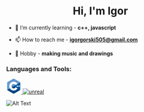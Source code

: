 <h1 align="center">Hi, I'm Igor</h1>

- 🌴 I’m currently learning - **c++, javascript**

- 📫 How to reach me - **igorgorski505@gmail.com**

- 🎸 Hobby - **making music and drawings**

<p align="left">
</p>

<h3 align="left">Languages and Tools:</h3>
<p align="left"> <a href="https://www.w3schools.com/cpp/" target="_blank" rel="noreferrer"> <img src="https://raw.githubusercontent.com/devicons/devicon/master/icons/cplusplus/cplusplus-original.svg" alt="cplusplus" width="40" height="40"/> </a> <a href="https://unrealengine.com/" target="_blank" rel="noreferrer"> <img src="https://raw.githubusercontent.com/kenangundogan/fontisto/036b7eca71aab1bef8e6a0518f7329f13ed62f6b/icons/svg/brand/unreal-engine.svg" alt="unreal" width="40" height="40"/> </a> </p>

![Alt Text](https://static.wikia.nocookie.net/life-is-strange/images/e/e4/Wolves_ui.gif/revision/latest/scale-to-width-down/1000?cb=20181030145423)
